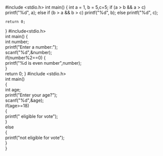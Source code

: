 
#include <stdio.h>
int main()
{
    int a = 1, b = 5,c=5;
    if (a > b && a > c)
        printf("%d", a);
    else if (b > a && b > c)
        printf("%d", b);
    else
        printf("%d", c);

    return 0;
}
#include<stdio.h>    
int main()
{    
   int number;    
   printf("Enter a number:");    
   scanf("%d",&number);    
   if(number%2==0)
   {    
      printf("%d is even number",number);    
    }    
return 0;
}
#include <stdio.h>  
int main()  
{  
    int age;   
    printf("Enter your age?");   
    scanf("%d",&age);  
    if(age>=18)  
    {  
        printf(" eligible for  vote");   
    }  
    else   
    {  
        printf("not eligible for vote");   
    }  
}  